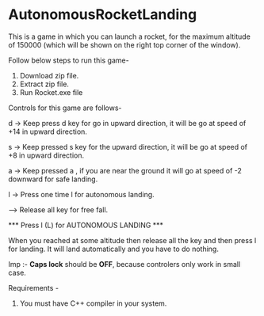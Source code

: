 # AutonomousRocketLanding

This is a game in which you can launch a rocket, for the maximum altitude of 150000  (which will be shown on the right top corner of the window).


Follow below steps to run this game-

1. Download zip file. 
2. Extract zip file. 
3. Run Rocket.exe file


Controls for this game are follows-

d  -> Keep press d key for go in upward direction, it will be go at speed of +14 in upward direction.

s  -> Keep pressed s key for the upward direction, it will be go at speed of +8 in upward direction.

a  -> Keep pressed a , if you are near the ground it will go at speed of -2 downward for safe landing.

l  -> Press one time l for autonomous landing.


-->    Release all key for free fall. 


***  Press l (L) for AUTONOMOUS LANDING ***

When you reached at some altitude then release all the key and then press l for landing.
It will land automatically and you have to do nothing.

Imp :- **Caps lock** should be **OFF**, because controlers only work in small case.


Requirements -

1. You must have C++ compiler in your system. 



